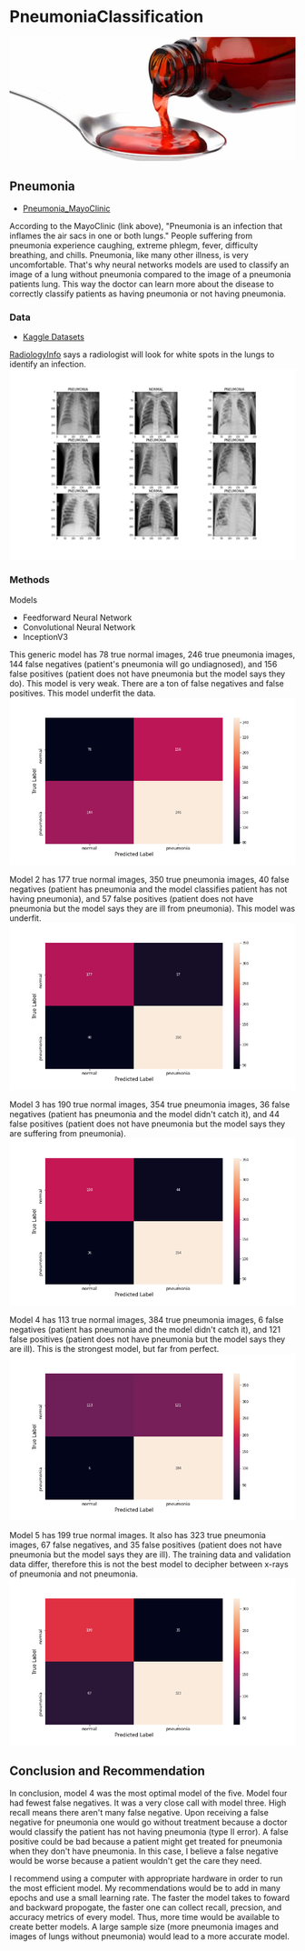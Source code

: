 # PneumoniaClassification

![medicine](images/codeine.jpg)

## Pneumonia

* [Pneumonia_MayoClinic](https://www.mayoclinic.org/diseases-conditions/pneumonia/symptoms-causes/syc-20354204#:~:text=Pneumonia%20is%20an%20infection%20that,and%20fungi%2C%20can%20cause%20pneumonia.)

According to the MayoClinic (link above), "Pneumonia is an infection that inflames the air sacs in one or both lungs." People suffering from pneumonia experience caughing, extreme phlegm, fever, difficulty breathing, and chills. Pneumonia, like many other illness, is very uncomfortable. That's why neural networks models are used to classify an image of a lung without pneumonia compared to the image of a pneumonia patients lung. This way the doctor can learn more about the disease to correctly classify patients as having pneumonia or not having pneumonia. 

### Data

* [Kaggle Datasets](https://www.kaggle.com/paultimothymooney/chest-xray-pneumonia)

[RadiologyInfo](https://www.radiologyinfo.org/en/info.cfm?pg=pneumonia) says a radiologist will look for white spots in the lungs to identify an infection.
![chest_xrays](images/chest_xrays.png)

### Methods

Models

- Feedforward Neural Network
- Convolutional Neural Network
- InceptionV3

This generic model has 78 true normal images, 246 true pneumonia images, 144 false negatives (patient's pneumonia will go undiagnosed), and 156 false positives (patient does not have pneumonia but the model says they do). This model is very weak. There are a ton of false negatives and false positives. This model underfit the data.
![model1](images/model1cm.png)

Model 2 has 177 true normal images, 350 true pneumonia images, 40 false negatives (patient has pneumonia and the model classifies patient has not having pneumonia), and 57 false positives (patient does not have pneumonia but the model says they are ill from pneumonia). This model was underfit. 
![model2](images/model2cm.png)

Model 3 has 190 true normal images, 354 true pneumonia images, 36 false negatives (patient has pneumonia and the model didn't catch it), and 44 false positives (patient does not have pneumonia but the model says they are suffering from pneumonia).
![model3](images/model3cm.png)

Model 4 has 113 true normal images, 384 true pneumonia images, 6 false negatives (patient has pneumonia and the model didn't catch it), and 121 false positives (patient does not have pneumonia but the model says they are ill). This is the strongest model, but far from perfect.
![model4](images/model4cm.png)

Model 5 has 199 true normal images. It also has 323 true pneumonia images, 67 false negatives, and 35 false positives (patient does not have pneumonia but the model says they are ill). The training data and validation data differ, therefore this is not the best model to decipher between x-rays of pneumonia and not pneumonia.
![model5](images/model5cm.png)

## Conclusion and Recommendation

In conclusion, model 4 was the most optimal model of the five. Model four had fewest false negatives. It was a very close call with model three. High recall means there aren't many false negative. Upon receiving a false negative for pneumonia one would go without treatment because a doctor would classify the patient has not having pneumonia (type II error). A false positive could be bad because a patient might get treated for pneumonia when they don't have pneumonia. In this case, I believe a false negative would be worse because a patient wouldn't get the care they need. 

I recommend using a computer with appropriate hardware in order to run the most efficient model. My recommendations would be to add in many epochs and use a small learning rate. The faster the model takes to foward and backward propogate, the faster one can collect recall, precsion, and accuracy metrics of every model. Thus, more time would be available to create better models. A large sample size (more pneumonia images and images of lungs without pneumonia) would lead to a more accurate model.


